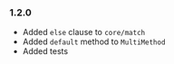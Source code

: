 ### 1.2.0

* Added `else` clause to `core/match`
* Added `default` method to `MultiMethod`
* Added tests
